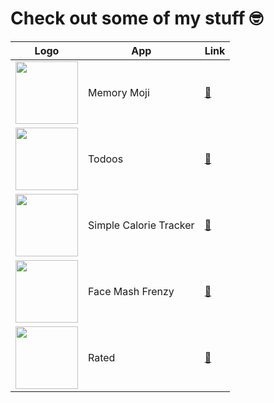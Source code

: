 
<h1>Check out some of my stuff 🤓</h1>



| Logo                                                                 | App   | Link      |
|----------------------------------------------------------------------|---------------|------------|
| <img src="https://kezhall.dev/img/apps/memorymoji.png" width="100"/>  | Memory Moji   | [🔗](https://kezhall.dev/app/memorymoji) |
| <img src="https://kezhall.dev/img/apps/todo.png" width="100"/>        | Todoos        | [🔗](https://kezhall.dev/app/todoos)     |
| <img src="https://kezhall.dev/img/apps/simplecalorietracker.png" width="100"/>        | Simple Calorie Tracker        | [🔗](https://kezhall.dev/app/simple-calorie-tracker)     |
| <img src="https://kezhall.dev/img/apps/facemashfrenzy.png" width="100"/>        | Face Mash Frenzy        | [🔗](https://kezhall.dev/app/face-mash-frenzy)     |
| <img src="https://kezhall.dev/img/apps/rated.png" width="100"/>        | Rated        | [🔗](https://kezhall.dev/app/rated)     |

